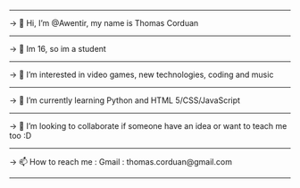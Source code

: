 <hr>
-> 👋 Hi, I’m @Awentir, my name is Thomas Corduan<hr>
-> 📖 Im 16, so im a student <hr>
-> 👀 I’m interested in video games, new technologies, coding and music<hr>
-> 🌱 I’m currently learning Python and HTML 5/CSS/JavaScript<hr>
-> 💞️ I’m looking to collaborate if someone have an idea or want to teach me too :D<hr>
-> 📫 How to reach me : Gmail : thomas.corduan@gmail.com<hr>

<!---
Awentir/Awentir is a ✨ special ✨ repository because its `README.md` (this file) appears on your GitHub profile.
You can click the Preview link to take a look at your changes.
--->
